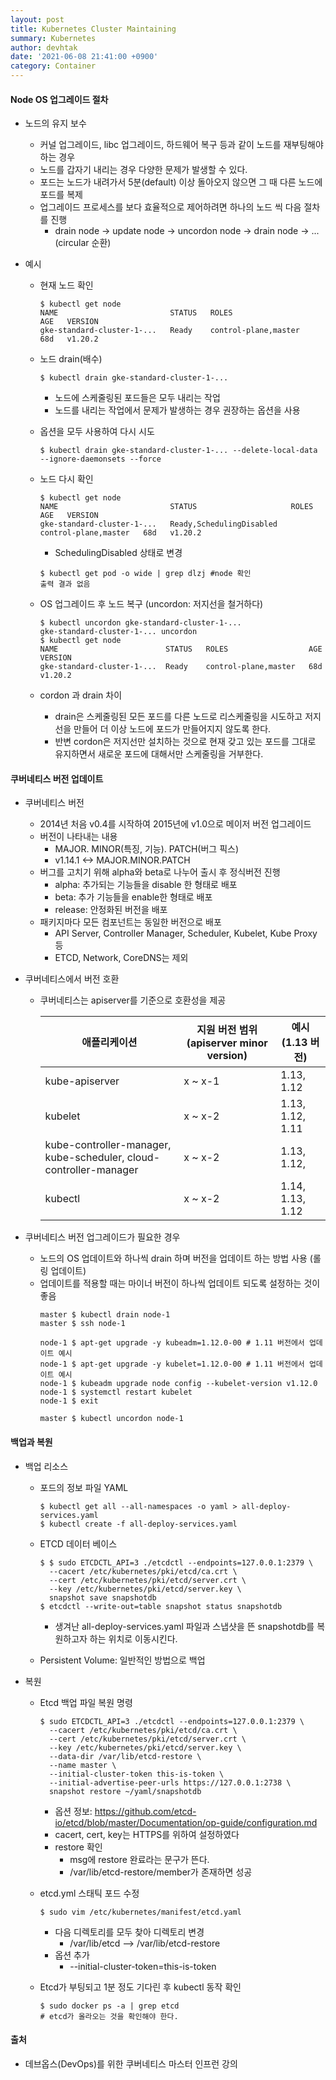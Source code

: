 ```yaml
---
layout: post
title: Kubernetes Cluster Maintaining
summary: Kubernetes
author: devhtak
date: '2021-06-08 21:41:00 +0900'
category: Container
---
```


#### Node OS 업그레이드 절차

- 노드의 유지 보수
  - 커널 업그레이드, libc 업그레이드, 하드웨어 복구 등과 같이 노드를 재부팅해야 하는 경우
  - 노드를 갑자기 내리는 경우 다양한 문제가 발생할 수 있다.
  - 포드는 노드가 내려가서 5분(default) 이상 돌아오지 않으면 그 때 다른 노드에 포드를 복제
  - 업그레이드 프로세스를 보다 효율적으로 제어하려면 하나의 노드 씩 다음 절차를 진행
    - drain node -> update node -> uncordon node -> drain node -> ...(circular 순환)
    
- 예시
  - 현재 노드 확인
    ```
    $ kubectl get node
    NAME                         STATUS   ROLES                  AGE   VERSION
    gke-standard-cluster-1-...   Ready    control-plane,master   68d   v1.20.2
    ```
  - 노드 drain(배수)
    ```
    $ kubectl drain gke-standard-cluster-1-...
    ```
    - 노드에 스케줄링된 포드들은 모두 내리는 작업
    - 노드를 내리는 작업에서 문제가 발생하는 경우 권장하는 옵션을 사용
  - 옵션을 모두 사용하여 다시 시도
    ```
    $ kubectl drain gke-standard-cluster-1-... --delete-local-data --ignore-daemonsets --force
    ```
  - 노드 다시 확인
    ```
    $ kubectl get node
    NAME                         STATUS                     ROLES                  AGE   VERSION
    gke-standard-cluster-1-...   Ready,SchedulingDisabled   control-plane,master   68d   v1.20.2
    ```
    - SchedulingDisabled 상태로 변경
    ```
    $ kubectl get pod -o wide | grep dlzj #node 확인
    출력 결과 없음
    ```
  - OS 업그레이드 후 노드 복구 (uncordon: 저지선을 철거하다)
    ```
    $ kubectl uncordon gke-standard-cluster-1-...
    gke-standard-cluster-1-... uncordon
    $ kubectl get node
    NAME                        STATUS   ROLES                  AGE   VERSION
    gke-standard-cluster-1-...  Ready    control-plane,master   68d   v1.20.2
    ```

  - cordon 과 drain 차이
    - drain은 스케줄링된 모든 포드를 다른 노드로 리스케줄링을 시도하고 저지선을 만들어 더 이상 노드에 포드가 만들어지지 않도록 한다.
    - 반변 cordon은 저지선만 설치하는 것으로 현재 갖고 있는 포드를 그대로 유지하면서 새로운 포드에 대해서만 스케줄링을 거부한다.

#### 쿠버네티스 버전 업데이트

- 쿠버네티스 버전
  - 2014년 처음 v0.4를 시작하여 2015년에 v1.0으로 메이저 버전 업그레이드
  - 버전이 나타내는 내용
    - MAJOR. MINOR(특징, 기능). PATCH(버그 픽스)
    - v1.14.1 <-> MAJOR.MINOR.PATCH
  - 버그를 고치기 위해 alpha와 beta로 나누어 출시 후 정식버전 진행
    - alpha: 추가되는 기능들을 disable 한 형태로 배포
    - beta: 추가 기능들을 enable한 형태로 배포
    - release: 안정화된 버전을 배포
  - 패키지마다 모든 컴포넌트는 동일한 버전으로 배포
    - API Server, Controller Manager, Scheduler, Kubelet, Kube Proxy 등
    - ETCD, Network, CoreDNS는 제외

- 쿠버네티스에서 버전 호환
  - 쿠버네티스는 apiserver를 기준으로 호환성을 제공
    
    |애플리케이션|지원 버전 범위(apiserver minor version)|예시(1.13 버전)|
    |---|---|---|
    |kube-apiserver|x ~ x-1|1.13, 1.12|
    |kubelet|x ~ x-2|1.13, 1.12, 1.11|
    |kube-controller-manager, kube-scheduler, cloud-controller-manager|x ~ x-2|1.13, 1.12,|
    |kubectl|x ~ x-2|1.14, 1.13, 1.12|

- 쿠버네티스 버전 업그레이드가 필요한 경우
  - 노드의 OS 업데이트와 하나씩 drain 하며 버전을 업데이트 하는 방법 사용 (롤링 업데이트)
  - 업데이트를 적용할 때는 마이너 버전이 하나씩 업데이트 되도록 설정하는 것이 좋음
    ```
    master $ kubectl drain node-1
    master $ ssh node-1
    
    node-1 $ apt-get upgrade -y kubeadm=1.12.0-00 # 1.11 버전에서 업데이트 예시
    node-1 $ apt-get upgrade -y kubelet=1.12.0-00 # 1.11 버전에서 업데이트 예시
    node-1 $ kubeadm upgrade node config --kubelet-version v1.12.0
    node-1 $ systemctl restart kubelet
    node-1 $ exit
    
    master $ kubectl uncordon node-1
    ```

#### 백업과 복원

- 백업 리소스
  - 포드의 정보 파일 YAML
    ```
    $ kubectl get all --all-namespaces -o yaml > all-deploy-services.yaml
    $ kubectl create -f all-deploy-services.yaml
    ```
    
  - ETCD 데이터 베이스
    ```
    $ $ sudo ETCDCTL_API=3 ./etcdctl --endpoints=127.0.0.1:2379 \
      --cacert /etc/kubernetes/pki/etcd/ca.crt \
      --cert /etc/kubernetes/pki/etcd/server.crt \
      --key /etc/kubernetes/pki/etcd/server.key \
      snapshot save snapshotdb
    $ etcdctl --write-out=table snapshot status snapshotdb
    ```
    - 생겨난 all-deploy-services.yaml 파일과 스냅샷을 뜬 snapshotdb를 복원하고자 하는 위치로 이동시킨다.
    
  - Persistent Volume: 일반적인 방법으로 백업

- 복원
  - Etcd 백업 파일 복원 명령
    ```
    $ sudo ETCDCTL_API=3 ./etcdctl --endpoints=127.0.0.1:2379 \
      --cacert /etc/kubernetes/pki/etcd/ca.crt \
      --cert /etc/kubernetes/pki/etcd/server.crt \
      --key /etc/kubernetes/pki/etcd/server.key \
      --data-dir /var/lib/etcd-restore \
      --name master \
      --initial-cluster-token this-is-token \
      --initial-advertise-peer-urls https://127.0.0.1:2738 \
      snapshot restore ~/yaml/snapshotdb
    ```
    - 옵션 정보: https://github.com/etcd-io/etcd/blob/master/Documentation/op-guide/configuration.md
    - cacert, cert, key는 HTTPS를 위하여 설정하였다
    - restore 확인
      - msg에 restore 완료라는 문구가 뜬다.
      - /var/lib/etcd-restore/member가 존재하면 성공
      
  - etcd.yml 스태틱 포드 수정
    ```
    $ sudo vim /etc/kubernetes/manifest/etcd.yaml
    ```
    - 다음 디렉토리를 모두 찾아 디렉토리 변경
      - /var/lib/etcd --> /var/lib/etcd-restore
    - 옵션 추가
      - --initial-cluster-token=this-is-token
    
  - Etcd가 부팅되고 1분 정도 기다린 후 kubectl 동작 확인
    ```
    $ sudo docker ps -a | grep etcd
    # etcd가 올라오는 것을 확인해야 한다.
    ```
  
#### 출처

- 데브옵스(DevOps)를 위한 쿠버네티스 마스터 인프런 강의
